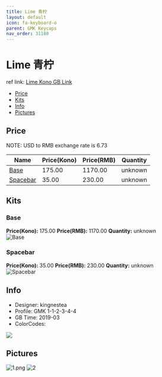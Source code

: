 ```yaml
---
title: Lime 青柠
layout: default
icon: fa-keyboard-o
parent: GMK Keycaps
nav_order: 31180
---
```


# Lime 青柠

ref link: [Lime Kono GB Link](https://kono.store/collections/new/products/gmk-lime-keycap-set)

* [Price](#price)
* [Kits](#kits)
* [Info](#info)
* [Pictures](#pictures)


## Price  
NOTE: USD to RMB exchange rate is 6.73

| Name          | Price(Kono)    |  Price(RMB) | Quantity |
| ------------- | ------------ |  ---------- | -------- |
|[Base](#base)|175.00|1170.00|unknown|
|[Spacebar](#spacebar)|35.00|230.00|unknown|


## Kits
### Base
**Price(Kono):** 175.00    **Price(RMB):** 1170.00    **Quantity:** unknown  
<img src="{{ 'assets/images/gmk-keycaps/lime/kits_pics/base.png' | relative_url }}" alt="Base" class="image featured">

### Spacebar
**Price(Kono):** 35.00    **Price(RMB):** 230.00    **Quantity:** unknown  
<img src="{{ 'assets/images/gmk-keycaps/lime/kits_pics/spacebars.png' | relative_url }}" alt="Spacebar" class="image featured">


## Info
* Designer: kingnestea
* Profile: GMK 1-1-2-3-4-4
* GB Time: 2019-03
* ColorCodes:  
<img src="{{ 'assets/images/gmk-keycaps/lime/color.png' | relative_url }}" atl="color" class="image featured">


## Pictures
<img src="{{ 'assets/images/gmk-keycaps/lime/rendering_pics/1.png' | relative_url }}" alt="1.png" class="image featured">
<img src="{{ 'assets/images/gmk-keycaps/lime/rendering_pics/2.jpg' | relative_url }}" alt="2" class="image featured">
